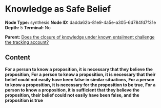 # Knowledge as Safe Belief

**Node Type:** synthesis
**Node ID:** dadda62b-81e9-4a5e-a305-6d784fd7f31e
**Depth:** 5
**Terminal:** No

**Parent:** [Does the closure of knowledge under known entailment challenge the tracking account?](does-the-closure-of-knowledge-under-known-entailment-challenge-the-tracking-account-antithesis-a2ea75cc-5fc3-40d9-8773-fcbe2161fcfa.md)

## Content

**For a person to know a proposition, it is necessary that they believe the proposition**, **For a person to know a proposition, it is necessary that their belief could not easily have been false in similar situations**, **For a person to know a proposition, it is necessary for the proposition to be true**, **For a person to know a proposition, it is sufficient that they believe the proposition, their belief could not easily have been false, and the proposition is true**
